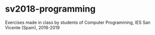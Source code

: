 # sv2018-programming
Exercises made in class by students of Computer Programming, IES San Vicente (Spain), 2018-2019
